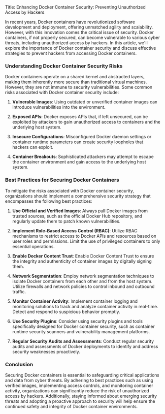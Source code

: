 Title: Enhancing Docker Container Security: Preventing Unauthorized Access by Hackers

In recent years, Docker containers have revolutionized software development and deployment, offering unmatched agility and scalability. However, with this innovation comes the critical issue of security. Docker containers, if not properly secured, can become vulnerable to various cyber threats, including unauthorized access by hackers. In this article, we'll explore the importance of Docker container security and discuss effective strategies to prevent hackers from accessing Docker containers.

### Understanding Docker Container Security Risks

Docker containers operate on a shared kernel and abstracted layers, making them inherently more secure than traditional virtual machines. However, they are not immune to security vulnerabilities. Some common risks associated with Docker container security include:

1. **Vulnerable Images**: Using outdated or unverified container images can introduce vulnerabilities into the environment.
  
2. **Exposed APIs**: Docker exposes APIs that, if left unsecured, can be exploited by attackers to gain unauthorized access to containers and the underlying host system.
  
3. **Insecure Configurations**: Misconfigured Docker daemon settings or container runtime parameters can create security loopholes that hackers can exploit.

4. **Container Breakouts**: Sophisticated attackers may attempt to escape the container environment and gain access to the underlying host system.

### Best Practices for Securing Docker Containers

To mitigate the risks associated with Docker container security, organizations should implement a comprehensive security strategy that encompasses the following best practices:

1. **Use Official and Verified Images**: Always pull Docker images from trusted sources, such as the official Docker Hub repository, and regularly update them to patch known vulnerabilities.

2. **Implement Role-Based Access Control (RBAC)**: Utilize RBAC mechanisms to restrict access to Docker APIs and resources based on user roles and permissions. Limit the use of privileged containers to only essential operations.

3. **Enable Docker Content Trust**: Enable Docker Content Trust to ensure the integrity and authenticity of container images by digitally signing them.

4. **Network Segmentation**: Employ network segmentation techniques to isolate Docker containers from each other and from the host system. Utilize firewalls and network policies to control inbound and outbound traffic.

5. **Monitor Container Activity**: Implement container logging and monitoring solutions to track and analyze container activity in real-time. Detect and respond to suspicious behavior promptly.

6. **Use Security Plugins**: Consider using security plugins and tools specifically designed for Docker container security, such as container runtime security scanners and vulnerability management platforms.

7. **Regular Security Audits and Assessments**: Conduct regular security audits and assessments of Docker deployments to identify and address security weaknesses proactively.

### Conclusion

Securing Docker containers is essential to safeguarding critical applications and data from cyber threats. By adhering to best practices such as using verified images, implementing access controls, and monitoring container activity, organizations can significantly reduce the risk of unauthorized access by hackers. Additionally, staying informed about emerging security threats and adopting a proactive approach to security will help ensure the continued safety and integrity of Docker container environments.

